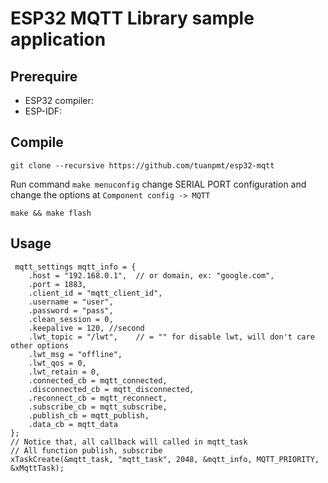 # ESP32 MQTT Library sample application

## Prerequire

- ESP32 compiler: 
- ESP-IDF: 

## Compile

`git clone --recursive https://github.com/tuanpmt/esp32-mqtt`

Run command `make menuconfig` change SERIAL PORT configuration and change the options at `Component config -> MQTT `

`make && make flash`

## Usage 

```
 mqtt_settings mqtt_info = {
    .host = "192.168.0.1",  // or domain, ex: "google.com",
    .port = 1883,
    .client_id = "mqtt_client_id", 
    .username = "user",
    .password = "pass",
    .clean_session = 0, 
    .keepalive = 120, //second
    .lwt_topic = "/lwt",    // = "" for disable lwt, will don't care other options
    .lwt_msg = "offline",
    .lwt_qos = 0,
    .lwt_retain = 0,
    .connected_cb = mqtt_connected,
    .disconnected_cb = mqtt_disconnected,
    .reconnect_cb = mqtt_reconnect,
    .subscribe_cb = mqtt_subscribe,
    .publish_cb = mqtt_publish,
    .data_cb = mqtt_data
};
// Notice that, all callback will called in mqtt_task
// All function publish, subscribe
xTaskCreate(&mqtt_task, "mqtt_task", 2048, &mqtt_info, MQTT_PRIORITY, &xMqttTask);
```
